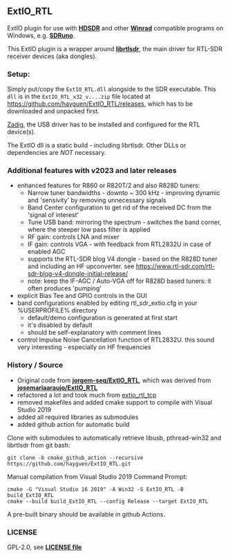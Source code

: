 ## ExtIO_RTL

ExtIO plugin for use with [**HDSDR**](https://hdsdr.de/) and other [**Winrad**](https://www.i2phd.org/winrad/) compatible programs on Windows, e.g. [**SDRuno**](https://www.sdrplay.com/sdruno/).

This ExtIO plugin is a wrapper around [**librtlsdr**](https://github.com/hayguen/librtlsdr), the main driver for RTL-SDR receiver devices (aka dongles).


### Setup:

Simply put/copy the `ExtIO_RTL.dll` alongside to the SDR executable.
This `dll` is in the `ExtIO_RTL_x32_v....zip` file located at https://github.com/hayguen/ExtIO_RTL/releases, which has to be downloaded and unpacked first.

[Zadig](https://zadig.akeo.ie/), the USB driver has to be installed and configured for the RTL device(s).

The ExtIO dll is a static build - including librtlsdr. Other DLLs or dependencies are *NOT* necessary.


### Additional features with v2023 and later releases

* enhanced features for R860 or R820T/2 and also R828D tuners:
  - Narrow tuner bandwidths - downto ~ 300 kHz - improving dynamic and 'sensivity' by removing unnecessary signals
  - Band Center configuration to get rid of the received DC from the 'signal of interest'
  - Tune USB band: mirroring the spectrum - switches the band corner, where the steeper low pass filter is applied
  - RF gain: controls LNA and mixer
  - IF gain: controls VGA - with feedback from RTL2832U in case of enabled AGC
  - supports the RTL-SDR blog V4 dongle - based on the R828D tuner and including an HF upconverter. see  https://www.rtl-sdr.com/rtl-sdr-blog-v4-dongle-initial-release/
  - note: keep the IF-AGC / Auto-VGA off for R828D based tuners: it often produces 'pumping'
* explicit Bias Tee and GPIO controls in the GUI
* band configurations enabled by editing rtl_sdr_extio.cfg in your %USERPROFILE% directory
  - default/demo configuration is generated at first start
  - it's disabled by default
  - should be self-explanatory with comment lines
* control Impulse Noise Cancellation function of RTL2832U. this sound very interesting - especially on HF frequencies


### History / Source

* Original code from [**jorgem-seq/ExtIO_RTL**](https://github.com/jorgem-seq/ExtIO_RTL), which was derived from [**josemariaaraujo/ExtIO_RTL**](https://github.com/josemariaaraujo/ExtIO_RTL)
* refactored a lot and took much from [extio_rtl_tcp](https://github.com/hayguen/extio_rtl_tcp)
* removed makefiles and added cmake support to compile with Visual Studio 2019
* added all required libraries as submodules
* added github action for automatic build

Clone with submodules to automatically retrieve libusb, pthread-win32 and librtlsdr from git bash:

```
git clone -b cmake_github_action --recursive https://github.com/hayguen/ExtIO_RTL.git
```

Manual compilation from Visual Studio 2019 Command Prompt:
```
cmake -G "Visual Studio 16 2019" -A Win32 -S ExtIO_RTL -B build_ExtIO_RTL
cmake --build build_ExtIO_RTL --config Release --target ExtIO_RTL
```

A pre-built binary should be available in github Actions.

### LICENSE

GPL-2.0, see [**LICENSE file**](COPYING)
